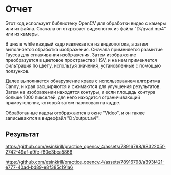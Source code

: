 # Отчет 
Этот код использует библиотеку OpenCV для обработки видео с камеры или из файла. Сначала он открывает видеопоток из файла "D:/qvad.mp4" или из камеры. 

В цикле while каждый кадр извлекается из видеопотока, а затем выполняется обработка изображения. Сначала применяется размытие Гаусса для сглаживания изображения. Затем изображение преобразуется в цветовое пространство HSV, и на нем применяется фильтрация по цвету, используя значения, установленные с помощью ползунков.

Далее выполняется обнаружение краев с использованием алгоритма Canny, и края расширяются и сжимаются для улучшения результатов. Затем на изображении находятся контуры, и если площадь контура больше 1000 пикселей, для него находится ограничивающий прямоугольник, который затем нарисован на кадре.

Обработанные кадры отображаются в окне "Video", и он также записываются в видеофайл "D:/output.avi". 

## Результат 




https://github.com/esinkirill/practice_opencv_4/assets/78916798/9832205f-2742-49af-a9fe-f80c3bca5866





https://github.com/esinkirill/practice_opencv_4/assets/78916798/a393f421-e777-40ad-bd89-e8f385c191a6

